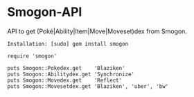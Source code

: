 # Smogon-API

API to get (Poké|Ability|Item|Move|Moveset)dex from Smogon.

`Installation: [sudo] gem install smogon`


    require 'smogon'
    
    puts Smogon::Pokedex.get    'Blaziken'
    puts Smogon::Abilitydex.get 'Synchronize'
    puts Smogon::Movedex.get    'Reflect'
    puts Smogon::Movesetdex.get 'Blaziken', 'uber', 'bw'
